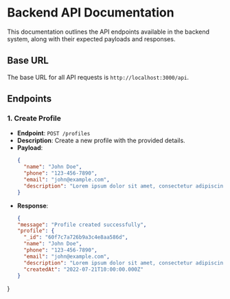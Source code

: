 # Backend API Documentation

This documentation outlines the API endpoints available in the backend system, along with their expected payloads and responses.

## Base URL

The base URL for all API requests is `http://localhost:3000/api`.

## Endpoints

### 1. Create Profile

- **Endpoint**: `POST /profiles`
- **Description**: Create a new profile with the provided details.
- **Payload**:
  ```json
  {
    "name": "John Doe",
    "phone": "123-456-7890",
    "email": "john@example.com",
    "description": "Lorem ipsum dolor sit amet, consectetur adipiscing elit."
  }
  ```
- **Response**:
  ```json
  {
  "message": "Profile created successfully",
  "profile": {
    "_id": "60f7c7a726b9a3c4e8aa586d",
    "name": "John Doe",
    "phone": "123-456-7890",
    "email": "john@example.com",
    "description": "Lorem ipsum dolor sit amet, consectetur adipiscing elit.",
    "createdAt": "2022-07-21T10:00:00.000Z"
  }
}

  ```
  
